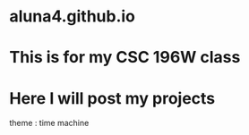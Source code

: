 # aluna4.github.io
# This is for my CSC 196W class
# Here I will post my projects
theme : time machine